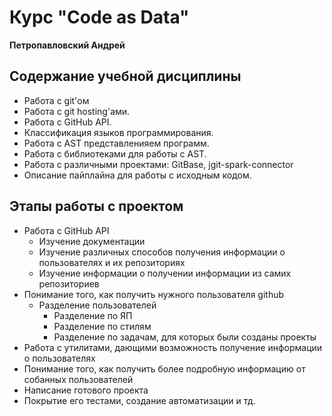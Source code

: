 # Курс "Code as Data"
**Петропавловский Андрей**  
## Содержание учебной дисциплины
- Работа с git'ом
- Работа с git hosting'ами.
- Работа с GitHub API.
- Классификация языков программирования.
- Работа с AST представленияем программ.
- Работа с библиотеками для работы с AST.
- Работа с различными проектами: GitBase,  jgit-spark-connector
- Описание пайплайна для работы с исходным кодом.

## Этапы работы с проектом
- Работа с GitHub API
    - Изучение документации
    - Изучение различных способов получения информации о пользователях и их репозиториях
    - Изучение информации о получении информации из самих репозиториев
- Понимание того, как получить нужного пользователя github
    - Разделение пользователей
        - Разделение по ЯП
        - Разделение по стилям
        - Разделение по задачам, для которых были созданы проекты
- Работа с утилитами, дающими возможность получение информации о пользователях
- Понимание того, как получить более подробную информацию от собанных пользователей  
- Написание готового проекта
- Покрытие его тестами, создание автоматизации и тд.
    
